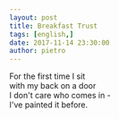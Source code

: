 ```yaml
---
layout: post
title: Breakfast Trust
tags: [english,]
date: 2017-11-14 23:30:00
author: pietro
---
```

For the first time I sit<br/>with my back on a door<br/>I don't care who comes in -<br/>I've painted it before.
